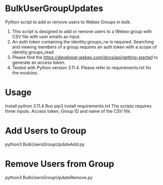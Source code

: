 # BulkUserGroupUpdates
Python script to add or remove users to Webex Groups in bulk. 
  1. This script is designed to add or remove users to a Webex group with CSV file with user emails as input.
  2. An auth token containing the identity:groups_rw is required. Searching and viewing members of a group requires an auth token with a scope of identity:groups_read
  3. Please find the https://developer.webex.com/docs/api/getting-started to generate an access token. 
  4. Tested with Python version 3.11.4. Please refer to requirements.txt for the modules.
  
# Usage
Install python 3.11.4
Run pip3 install requirements.txt
The scripts requires three inputs. Access token, Group ID and name of the CSV file.

# Add Users to Group
python3 BulkUsersGroupUpdateAdd.py

# Remove Users from Group
python3 BulkUsersGroupUpdateRemove.py
